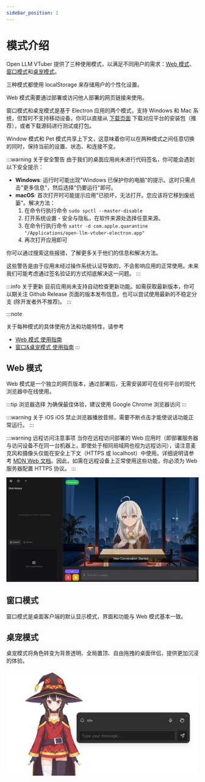 ```yaml
---
sidebar_position: 1
---
```


# 模式介绍

Open LLM VTuber 提供了三种使用模式，以满足不同用户的需求：[Web 模式](web)、[窗口模式](electron)和[桌宠模式](electron)。

三种模式都使用 localStorage 来存储用户的个性化设置。

Web 模式需要通过部署或访问他人部署的网页链接来使用。

窗口模式和桌宠模式是基于 Electron 应用的两个模式，支持 Windows 和 Mac 系统，但暂时不支持移动设备。你可以直接从 [下载页面](/docs/download) 下载对应平台的安装包（推荐），或者下载源码进行测试或打包。

Window 模式和 Pet 模式共享上下文，这意味着你可以在两种模式之间任意切换的同时，保持当前的设置、状态、和连接不变。

:::warning 关于安全警告
由于我们的桌面应用尚未进行代码签名，你可能会遇到以下安全提示：

- **Windows**: 运行时可能出现"Windows 已保护你的电脑"的提示。这时只需点击"更多信息"，然后选择"仍要运行"即可。
- **macOS**: 首次打开时可能提示应用"已损坏，无法打开。您应该将它移到废纸篓"。解决方法：
  1. 在命令行执行命令 `sudo spctl --master-disable`
  2. 打开系统设置 - 安全与隐私，在软件来源处选择任意来源。
  3. 在命令行执行命令 `xattr -d com.apple.quarantine "/Applications/open-llm-vtuber-electron.app"`
  4. 再次打开应用即可

你可以通过搜索这些报错，了解更多关于他们的信息和解决方法。

这些警告是由于应用未经过操作系统认证导致的，不会影响应用的正常使用。未来我们可能考虑通过签名验证的方式彻底解决这一问题。
:::

:::info 关于更新
目前应用尚未支持自动检查更新功能。如需获取最新版本，你可以期关注 Github Release 页面的版本发布信息，也可以尝试使用最新的不稳定分支 (除开发者外不推荐)。
:::

:::note 

关于每种模式的具体使用方法和功能特性，请参考
- [Web 模式 使用指南](./web.md)
- [窗口&桌宠模式 使用指南](./electron.md)
:::


## Web 模式

Web 模式是一个独立的网页版本，通过部署后，无需安装即可在任何平台的现代浏览器中在线使用。

:::tip 浏览器选择
为确保最佳体验，建议使用 Google Chrome 浏览器访问
:::

:::warning 关于 iOS
iOS 禁止浏览器播放音频，需要不断点击才能使说话功能正常运行。
:::

:::warning 远程访问注意事项
当你在远程访问部署的 Web 应用时（即部署服务器与访问设备不在同一台机器上，即使处于相同局域网也视为远程访问），请注意麦克风和摄像头仅能在安全上下文（HTTPS 或 localhost）中使用。详细说明请参考 [MDN Web 文档](https://developer.mozilla.org/zh-CN/docs/Web/Security/Secure_Contexts)。因此，如需在远程设备上正常使用这些功能，你必须为 Web 服务器配置 HTTPS 协议。
:::

![](img/mode/web.jpg)


## 窗口模式

窗口模式是桌面客户端的默认显示模式，界面和功能与 Web 模式基本一致。


## 桌宠模式

桌宠模式将角色转变为背景透明、全局置顶、自由拖拽的桌面伴侣，提供更加沉浸的体验。

![](img/mode/pet.jpg)


